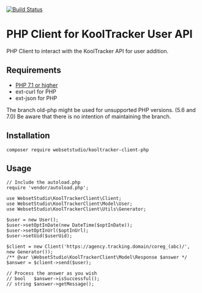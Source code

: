 [![Build Status](https://travis-ci.org/websetstudio/kooltracker-client-php.svg?branch=master)](https://travis-ci.org/websetstudio/kooltracker-client-php)

# PHP Client for KoolTracker User API

PHP Client to interact with the KoolTracker API for user addition.

## Requirements ##

* [PHP 7.1 or higher](https://www.php.net/supported-versions.php)
* ext-curl for PHP
* ext-json for PHP

The branch old-php might be used for unsupported PHP versions. (5.6 and 7.0) Be aware that there is no intention of maintaining the branch.

## Installation ##

```
composer require websetstudio/kooltracker-client-php
```

## Usage ##

```
// Include the autoload.php
require 'vendor/autoload.php';

use WebsetStudio\KoolTrackerClient\Client;
use WebsetStudio\KoolTrackerClient\Model\User;
use WebsetStudio\KoolTrackerClient\Utils\Generator;

$user = new User();
$user->setOptInDate(new DateTime($optInDate));
$user->setOptInUrl($optInUrl);
$user->setUid($userUid);

$client = new Client('https://agency.tracking.domain/coreg_(abc)/', new Generator());
/** @var \WebsetStudio\KoolTrackerClient\Model\Response $answer */
$answer = $client->send($user);

// Process the answer as you wish
// bool   $answer->isSuccessful();
// string $answer->getMessage();
```
